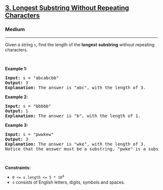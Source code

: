 <h2><a href="https://leetcode.com/problems/longest-substring-without-repeating-characters/">3. Longest Substring Without Repeating Characters</a></h2><h3>Medium</h3><hr><div><p class="bv-p-translate">Given a string <code>s</code>, find the length of the <strong>longest</strong> <span data-keyword="substring-nonempty"><strong>substring</strong></span> without repeating characters.<bv-p-translate-btn class="bv-p-translate-btn" title="Burning Vocabulary translation" style="left: -28px; display: none; position: absolute !important;">↳</bv-p-translate-btn></p>

<p>&nbsp;</p>
<p><strong class="example">Example 1:</strong></p>

<pre><strong>Input:</strong> s = "abcabcbb"
<strong>Output:</strong> 3
<strong>Explanation:</strong> The answer is "abc", <bvtag class="memorize_new_word bv_leetcode_com bv_browserName_google_chrome  burning_vocabulary  _id_1594940668588">with</bvtag> the length of 3.
</pre>

<p><strong class="example">Example 2:</strong></p>

<pre><strong>Input:</strong> s = "bbbbb"
<strong>Output:</strong> 1
<strong>Explanation:</strong> The answer is "b", <bvtag class="memorize_new_word bv_leetcode_com bv_browserName_google_chrome  burning_vocabulary  _id_1594940668588">with</bvtag> the length of 1.
</pre>

<p><strong class="example">Example 3:</strong></p>

<pre><strong>Input:</strong> s = "pwwkew"
<strong>Output:</strong> 3
<strong>Explanation:</strong> The answer is "wke", <bvtag class="memorize_new_word bv_leetcode_com bv_browserName_google_chrome  burning_vocabulary  _id_1594940668588">with</bvtag> the length of 3.
Notice that the answer must be a substring, "pwke" is a subsequence and not a substring.
</pre>

<p>&nbsp;</p>
<p><strong>Constraints:</strong></p>

<ul>
	<li><code>0 &lt;= s.length &lt;= 5 * 10<sup>4</sup></code></li>
	<li><code>s</code> consists of English letters, digits, symbols and spaces.</li>
</ul>
</div>